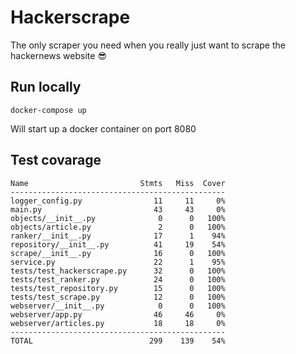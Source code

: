 # Hackerscrape

The only scraper you need when you really just want to scrape the hackernews website :sunglasses:

## Run locally

`docker-compose up`

Will start up a docker container on port 8080

## Test covarage
```
Name                         Stmts   Miss  Cover
------------------------------------------------
logger_config.py                11     11     0%
main.py                         43     43     0%
objects/__init__.py              0      0   100%
objects/article.py               2      0   100%
ranker/__init__.py              17      1    94%
repository/__init__.py          41     19    54%
scrape/__init__.py              16      0   100%
service.py                      22      1    95%
tests/test_hackerscrape.py      32      0   100%
tests/test_ranker.py            24      0   100%
tests/test_repository.py        15      0   100%
tests/test_scrape.py            12      0   100%
webserver/__init__.py            0      0   100%
webserver/app.py                46     46     0%
webserver/articles.py           18     18     0%
------------------------------------------------
TOTAL                          299    139    54%
```